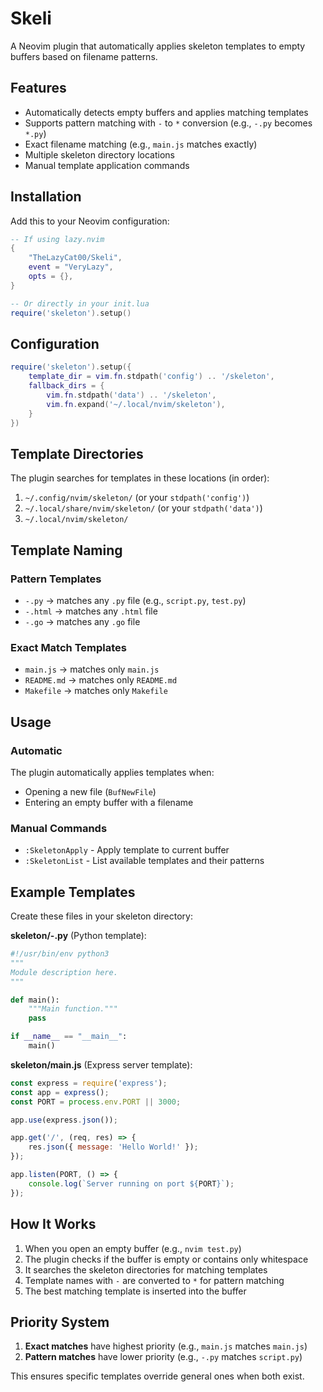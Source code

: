 # Skeli

A Neovim plugin that automatically applies skeleton templates to empty buffers based on filename patterns.

## Features

- Automatically detects empty buffers and applies matching templates
- Supports pattern matching with `-` to `*` conversion (e.g., `-.py` becomes `*.py`)
- Exact filename matching (e.g., `main.js` matches exactly)
- Multiple skeleton directory locations
- Manual template application commands

## Installation

Add this to your Neovim configuration:

```lua
-- If using lazy.nvim
{
    "TheLazyCat00/Skeli",
    event = "VeryLazy",
    opts = {},
}

-- Or directly in your init.lua
require('skeleton').setup()
```

## Configuration

```lua
require('skeleton').setup({
    template_dir = vim.fn.stdpath('config') .. '/skeleton',
    fallback_dirs = {
        vim.fn.stdpath('data') .. '/skeleton',
        vim.fn.expand('~/.local/nvim/skeleton'),
    }
})
```

## Template Directories

The plugin searches for templates in these locations (in order):
1. `~/.config/nvim/skeleton/` (or your `stdpath('config')`)
2. `~/.local/share/nvim/skeleton/` (or your `stdpath('data')`)
3. `~/.local/nvim/skeleton/`

## Template Naming

### Pattern Templates
- `-.py` → matches any `.py` file (e.g., `script.py`, `test.py`)
- `-.html` → matches any `.html` file
- `-.go` → matches any `.go` file

### Exact Match Templates
- `main.js` → matches only `main.js`
- `README.md` → matches only `README.md`
- `Makefile` → matches only `Makefile`

## Usage

### Automatic
The plugin automatically applies templates when:
- Opening a new file (`BufNewFile`)
- Entering an empty buffer with a filename

### Manual Commands
- `:SkeletonApply` - Apply template to current buffer
- `:SkeletonList` - List available templates and their patterns

## Example Templates

Create these files in your skeleton directory:

**skeleton/-.py** (Python template):
```python
#!/usr/bin/env python3
"""
Module description here.
"""

def main():
    """Main function."""
    pass

if __name__ == "__main__":
    main()
```

**skeleton/main.js** (Express server template):
```javascript
const express = require('express');
const app = express();
const PORT = process.env.PORT || 3000;

app.use(express.json());

app.get('/', (req, res) => {
    res.json({ message: 'Hello World!' });
});

app.listen(PORT, () => {
    console.log(`Server running on port ${PORT}`);
});
```

## How It Works

1. When you open an empty buffer (e.g., `nvim test.py`)
2. The plugin checks if the buffer is empty or contains only whitespace
3. It searches the skeleton directories for matching templates
4. Template names with `-` are converted to `*` for pattern matching
5. The best matching template is inserted into the buffer

## Priority System

1. **Exact matches** have highest priority (e.g., `main.js` matches `main.js`)
2. **Pattern matches** have lower priority (e.g., `-.py` matches `script.py`)

This ensures specific templates override general ones when both exist.
